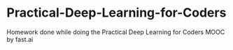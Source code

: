 # Practical-Deep-Learning-for-Coders
Homework done while doing the Practical Deep Learning for Coders MOOC by fast.ai
